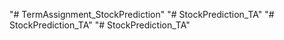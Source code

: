 "# TermAssignment_StockPrediction" 
"# StockPrediction_TA" 
"# StockPrediction_TA" 
"# StockPrediction_TA" 
